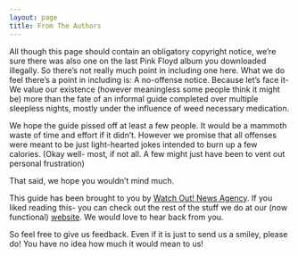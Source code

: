 ```yaml
---
layout: page
title: From The Authors
---
```

All though this page should contain an obligatory copyright notice, we’re sure there was also one
on the last Pink Floyd album you downloaded illegally. So there’s not really much point in including 
one here. What we do feel there’s a point in including is: A no-offense notice. Because let’s face it- 
We value our existence (however meaningless some people think it might be) more than the fate of 
an informal guide completed over multiple sleepless nights, mostly under the influence of weed 
necessary medication.

We hope the guide pissed off at least a few people. It would be a mammoth waste of time and 
effort if it didn’t. However we promise that all offenses were meant to be just light-hearted jokes 
intended to burn up a few calories. (Okay well- most, if not all. A few might just have been to vent 
out personal frustration)

That said, we hope you wouldn’t mind much.

This guide has been brought to you by [Watch Out! News Agency](https://www.facebook.com/WatchOutNewsAgency?fref=ts). If you liked reading this- you can 
check out the rest of the stuff we do at our (now functional)  [website](http://wona.co.in). We would love to hear back 
from you.

So feel free to give us feedback. Even if it is just to send us a smiley, please do! You have no idea 
how much it would mean to us!